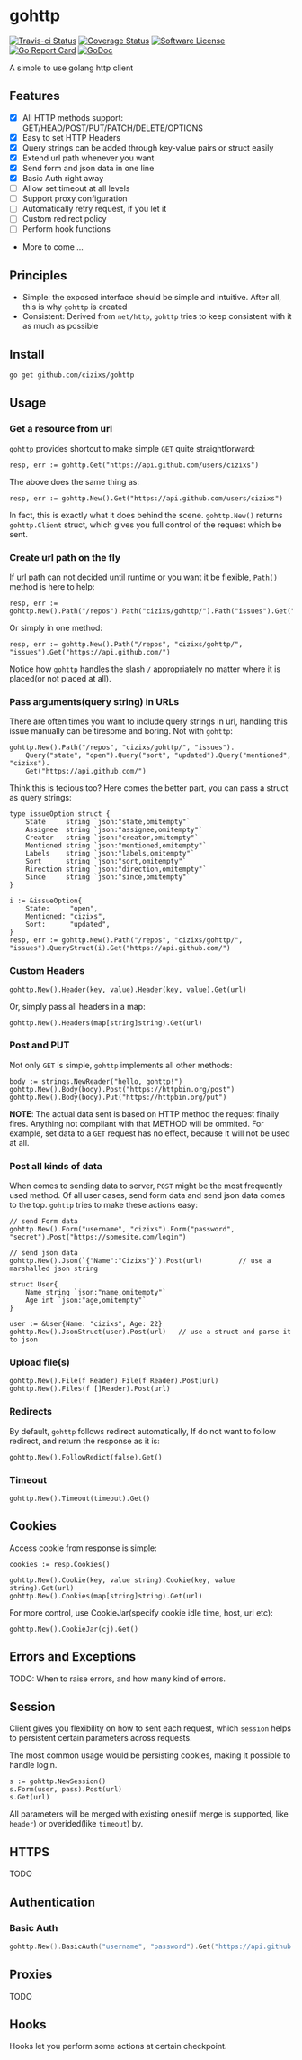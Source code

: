 # gohttp
[![Travis-ci Status](https://travis-ci.org/cizixs/gohttp.svg?branch=master)](https://travis-ci.org/cizixs/gohttp)
[![Coverage Status](https://coveralls.io/repos/github/cizixs/gohttp/badge.svg?branch=master)](https://coveralls.io/github/cizixs/gohttp?branch=master)
[![Software License](https://img.shields.io/badge/license-MIT-brightgreen.svg?style=flat-square)](LICENSE.md)
[![Go Report Card](https://goreportcard.com/badge/github.com/cizixs/gohttp)](https://goreportcard.com/report/github.com/cizixs/gohttp)
[![GoDoc](https://godoc.org/github.com/cizixs/gohttp?status.svg)](https://godoc.org/github.com/cizixs/gohttp)

A simple to use golang http client

## Features

- [x] All HTTP methods support: GET/HEAD/POST/PUT/PATCH/DELETE/OPTIONS
- [x] Easy to set HTTP Headers
- [x] Query strings can be added through key-value pairs or struct easily
- [x] Extend url path whenever you want
- [x] Send form and json data in one line
- [x] Basic Auth right away
- [ ] Allow set timeout at all levels
- [ ] Support proxy configuration
- [ ] Automatically retry request, if you let it
- [ ] Custom redirect policy
- [ ] Perform hook functions
- More to come ...

## Principles

- Simple: the exposed interface should be simple and intuitive. After all, this is why `gohttp` is created
- Consistent: Derived from `net/http`, `gohttp` tries to keep consistent with it as much as possible

## Install

```bash
go get github.com/cizixs/gohttp
```

## Usage

### Get a resource from url

`gohttp` provides shortcut to make simple `GET` quite straightforward:

    resp, err := gohttp.Get("https://api.github.com/users/cizixs")

The above does the same thing as:

    resp, err := gohttp.New().Get("https://api.github.com/users/cizixs")

In fact, this is exactly what it does behind the scene. 
`gohttp.New()` returns `gohttp.Client` struct, which gives you full control of the request which be sent.

### Create url path on the fly

If url path can not decided until runtime or you want it be flexible, `Path()` method is here to help:

    resp, err := gohttp.New().Path("/repos").Path("cizixs/gohttp/").Path("issues").Get("https://api.github.com/")

Or simply in one method:

    resp, err := gohttp.New().Path("/repos", "cizixs/gohttp/", "issues").Get("https://api.github.com/")

Notice how `gohttp` handles the slash `/` appropriately no matter where it is placed(or not placed at all).

### Pass arguments(query string) in URLs 

There are often times you want to include query strings in url, handling this issue manually can be tiresome and boring.
Not with `gohttp`:

    gohttp.New().Path("/repos", "cizixs/gohttp/", "issues").
        Query("state", "open").Query("sort", "updated").Query("mentioned", "cizixs").
        Get("https://api.github.com/")

Think this is tedious too? Here comes the better part, you can pass a struct as query strings:

    type issueOption struct {
    	State     string `json:"state,omitempty"`
    	Assignee  string `json:"assignee,omitempty"`
    	Creator   string `json:"creator,omitempty"`
    	Mentioned string `json:"mentioned,omitempty"`
    	Labels    string `json:"labels,omitempty"`
    	Sort      string `json:"sort,omitempty"`
    	Rirection string `json:"direction,omitempty"`
    	Since     string `json:"since,omitempty"`
    }

	i := &issueOption{
		State:     "open",
		Mentioned: "cizixs",
		Sort:      "updated",
	}
	resp, err := gohttp.New().Path("/repos", "cizixs/gohttp/", "issues").QueryStruct(i).Get("https://api.github.com/")
    
### Custom Headers

    gohttp.New().Header(key, value).Header(key, value).Get(url)

Or, simply pass all headers in a map:

    gohttp.New().Headers(map[string]string).Get(url)

### Post and PUT

Not only `GET` is simple, `gohttp` implements all other methods:

    body := strings.NewReader("hello, gohttp!")
    gohttp.New().Body(body).Post("https://httpbin.org/post")
    gohttp.New().Body(body).Put("https://httpbin.org/put")

**NOTE**: The actual data sent is based on HTTP method the request finally fires.
Anything not compliant with that METHOD will be ommited.
For example, set data to a `GET` request has no effect, because it will not be used at all.

### Post all kinds of data

When comes to sending data to server, `POST` might be the most frequently used method.
Of all user cases, send form data and send json data comes to the top. 
`gohttp` tries to make these actions easy:

    // send Form data
    gohttp.New().Form("username", "cizixs").Form("password", "secret").Post("https://somesite.com/login")

    // send json data
    gohttp.New().Json(`{"Name":"Cizixs"}`).Post(url)         // use a marshalled json string

    struct User{
        Name string `json:"name,omitempty"`
        Age int `json:"age,omitempty"`
    }

    user := &User{Name: "cizixs", Age: 22}
    gohttp.New().JsonStruct(user).Post(url)   // use a struct and parse it to json

### Upload file(s)

    gohttp.New().File(f Reader).File(f Reader).Post(url)
    gohttp.New().Files(f []Reader).Post(url)

### Redirects

By default, `gohttp` follows redirect automatically, 
If do not want to follow redirect, and return the response as it is:

    gohttp.New().FollowRedict(false).Get()

### Timeout

    gohttp.New().Timeout(timeout).Get()

## Cookies

Access cookie from response is simple:

    cookies := resp.Cookies()

    gohttp.New().Cookie(key, value string).Cookie(key, value string).Get(url)
    gohttp.New().Cookies(map[string]string).Get(url)

For more control, use CookieJar(specify cookie idle time, host, url etc):

    gohttp.New().CookieJar(cj).Get()

## Errors and Exceptions

TODO:
When to raise errors, and how many kind of errors.

## Session

Client gives you flexibility on how to sent each request, which `session` helps to
persistent certain parameters across requests.

The most common usage would be persisting cookies, making it possible to handle login.

    s := gohttp.NewSession()
    s.Form(user, pass).Post(url)
    s.Get(url)

All parameters will be merged with existing ones(if merge is supported, like `header`) or overided(like `timeout`) by.

## HTTPS

TODO

## Authentication

### Basic Auth

```go
gohttp.New().BasicAuth("username", "password").Get("https://api.github.com/users/")
```

## Proxies

TODO

## Hooks

Hooks let you perform some actions at certain checkpoint.
